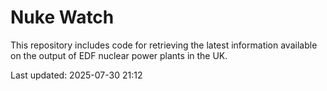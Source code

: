 # Nuke Watch

This repository includes code for retrieving the latest information available on the output of EDF nuclear power plants in the UK.

Last updated: 2025-07-30 21:12